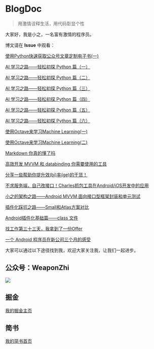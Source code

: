 # BlogDoc

>用激情诠释生活，用代码彰显个性

大家好，我是小之，一名富有激情的程序员。

博文请在 **Issue** 中观看：

[使用Python快速获取公众号文章定制电子书(一)](https://github.com/WeaponZhi/BlogDoc/issues/18)

[AI 学习之路——轻松初探 Python 篇（一）](https://github.com/WeaponZhi/BlogDoc/issues/9)

[AI 学习之路——轻松初探 Python 篇（二）](https://github.com/WeaponZhi/BlogDoc/issues/10)

[AI 学习之路——轻松初探 Python 篇（三）](https://github.com/WeaponZhi/BlogDoc/issues/11)

[AI 学习之路——轻松初探 Python 篇（四）](https://github.com/WeaponZhi/BlogDoc/issues/13)

[AI 学习之路——轻松初探 Python 篇（五）](https://github.com/WeaponZhi/BlogDoc/issues/14)

[AI 学习之路——轻松初探 Python 篇（六）](https://github.com/WeaponZhi/BlogDoc/issues/15)

[使用Octave来学习Machine Learning(一)](https://github.com/WeaponZhi/BlogDoc/issues/16)

[使用Octave来学习Machine Learning(二)](https://github.com/WeaponZhi/BlogDoc/issues/17)

[Markdown 你真的懂了吗](https://github.com/WeaponZhi/BlogDoc/issues/12)

[高效开发 MVVM 和 databinding 你需要使用的工具](https://github.com/WeaponZhi/BlogDoc/issues/8)

[分享一些帮助你提升效(bi)率(ge)的干货！](https://github.com/WeaponZhi/BlogDoc/issues/7)

[不求服务端，自己改接口！Charles抓包工具在Android/iOS开发中的应用](https://github.com/WeaponZhi/BlogDoc/issues/1)

[小之的架构之路——Android MVVM 面向接口型框架封装和单元测试](https://github.com/WeaponZhi/BlogDoc/issues/2)

[插件化踩坑之路——Small和Atlas方案对比](https://github.com/WeaponZhi/BlogDoc/issues/3)

[Android插件化基础篇——class 文件](https://github.com/WeaponZhi/BlogDoc/issues/6)

[找工作第三十三天，我拿到了一份Offer](https://github.com/WeaponZhi/BlogDoc/issues/4)

[一个 Android 程序员在新公司三个月的感受](https://github.com/WeaponZhi/BlogDoc/issues/5)

大家可以通过以下途径找到我，欢迎大家关注我，让我们一起进步。

## 公众号：WeaponZhi

![](https://user-gold-cdn.xitu.io/2017/10/22/c824b022530da3e137a76cb498478aba)

## 掘金

[我的掘金主页](https://juejin.im/user/59ba00c65188256c6c3e1720)

## 简书

[我的简书首页](http://www.jianshu.com/u/99fbfe78f558)
